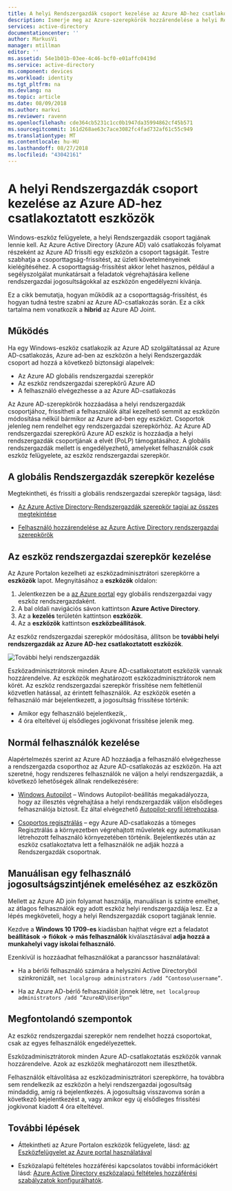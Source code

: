 ```yaml
---
title: A helyi Rendszergazdák csoport kezelése az Azure AD-hez csatlakoztatott eszközök |} A Microsoft Docs
description: Ismerje meg az Azure-szerepkörök hozzárendelése a helyi Rendszergazdák csoport egy Windows-eszköz.
services: active-directory
documentationcenter: ''
author: MarkusVi
manager: mtillman
editor: ''
ms.assetid: 54e1b01b-03ee-4c46-bcf0-e01affc0419d
ms.service: active-directory
ms.component: devices
ms.workload: identity
ms.tgt_pltfrm: na
ms.devlang: na
ms.topic: article
ms.date: 08/09/2018
ms.author: markvi
ms.reviewer: ravenn
ms.openlocfilehash: cde364cb5231c1cc0b1947da35994862cf45b571
ms.sourcegitcommit: 161d268ae63c7ace3082fc4fad732af61c55c949
ms.translationtype: MT
ms.contentlocale: hu-HU
ms.lasthandoff: 08/27/2018
ms.locfileid: "43042161"
---
```

# <a name="how-to-manage-the-local-administrators-group-on-azure-ad-joined-devices"></a>A helyi Rendszergazdák csoport kezelése az Azure AD-hez csatlakoztatott eszközök

Windows-eszköz felügyelete, a helyi Rendszergazdák csoport tagjának lennie kell. Az Azure Active Directory (Azure AD) való csatlakozás folyamat részeként az Azure AD frissíti egy eszközön a csoport tagságát. Testre szabhatja a csoporttagság-frissítést, az üzleti követelményeinek kielégítéséhez. A csoporttagság-frissítést akkor lehet hasznos, például a segélyszolgálat munkatársait a feladatok végrehajtására kellene rendszergazdai jogosultságokkal az eszközön engedélyezni kívánja.

Ez a cikk bemutatja, hogyan működik az a csoporttagság-frissítést, és hogyan tudná testre szabni az Azure AD-csatlakozás során. Ez a cikk tartalma nem vonatkozik a **hibrid** az Azure AD Joint.


## <a name="how-it-works"></a>Működés

Ha egy Windows-eszköz csatlakozik az Azure AD szolgáltatással az Azure AD-csatlakozás, Azure ad-ben az eszközön a helyi Rendszergazdák csoport ad hozzá a következő biztonsági alapelvek:

- Az Azure AD globális rendszergazdai szerepkör
- Az eszköz rendszergazdai szerepkörű Azure AD 
- A felhasználó elvégezhesse a az Azure AD-csatlakozás   

Az Azure AD-szerepkörök hozzáadása a helyi rendszergazdák csoportjához, frissítheti a felhasználók által kezelhető semmit az eszközön módosítása nélkül bármikor az Azure ad-ben egy eszközt. Csoportok jelenleg nem rendelhet egy rendszergazdai szerepkörhöz.
Az Azure AD rendszergazdai szerepkörű Azure AD eszköz is hozzáadja a helyi rendszergazdák csoportjának a elvét (PoLP) támogatásához. A globális rendszergazdák mellett is engedélyezhető, amelyeket felhasználók *csak* eszköz felügyelete, az eszköz rendszergazdai szerepkör. 


## <a name="manage-the-global-administrators-role"></a>A globális Rendszergazdák szerepkör kezelése

Megtekintheti, és frissíti a globális rendszergazdai szerepkör tagsága, lásd:

- [Az Azure Active Directory-Rendszergazdák szerepkör tagjai az összes megtekintése](../users-groups-roles/directory-manage-roles-portal.md)

- [Felhasználó hozzárendelése az Azure Active Directory rendszergazdai szerepkörök](../fundamentals/active-directory-users-assign-role-azure-portal.md)


## <a name="manage-the-device-administrator-role"></a>Az eszköz rendszergazdai szerepkör kezelése 

Az Azure Portalon kezelheti az eszközadminisztrátori szerepkörre a **eszközök** lapot. Megnyitásához a **eszközök** oldalon:

1. Jelentkezzen be a [az Azure portal](https://portal.azure.com) egy globális rendszergazdai vagy eszköz rendszergazdaként.
2. A bal oldali navigációs sávon kattintson **Azure Active Directory**. 
3. Az a **kezelés** területén kattintson **eszközök**.
4. Az a **eszközök** kattintson **eszközbeállítások**.

Az eszköz rendszergazdai szerepkör módosítása, állítson be **további helyi rendszergazdák az Azure AD-hez csatlakoztatott eszközök**.  

![További helyi rendszergazdák](./media/assign-local-admin/10.png)

 
Eszközadminisztrátorok minden Azure AD-csatlakoztatott eszközök vannak hozzárendelve. Az eszközök meghatározott eszközadminisztrátorok nem körét. Az eszköz rendszergazdai szerepkör frissítése nem feltétlenül közvetlen hatással, az érintett felhasználók. Az eszközök esetén a felhasználó már bejelentkezett, a jogosultság frissítése történik:
     

- Amikor egy felhasználó bejelentkezik,.
- 4 óra elteltével új elsődleges jogkivonat frissítése jelenik meg. 




## <a name="manage-regular-users"></a>Normál felhasználók kezelése

Alapértelmezés szerint az Azure AD hozzáadja a felhasználó elvégezhesse a rendszergazda csoporthoz az Azure AD-csatlakozás az eszközön. Ha azt szeretné, hogy rendszeres felhasználók ne váljon a helyi rendszergazdák, a következő lehetőségek állnak rendelkezésére:

- [Windows Autopilot](https://docs.microsoft.com/windows/deployment/windows-autopilot/windows-10-autopilot) – Windows Autopilot-beállítás megakadályozza, hogy az illesztés végrehajtása a helyi rendszergazdák váljon elsődleges felhasználója biztosít. Ez által elvégezhető [Autopilot-profil létrehozása](https://docs.microsoft.com/intune/enrollment-autopilot#create-an-autopilot-deployment-profile).
 
- [Csoportos regisztrálás](https://docs.microsoft.com/intune/windows-bulk-enroll) – egy Azure AD-csatlakozás a tömeges Regisztrálás a környezetben végrehajtott műveletek egy automatikusan létrehozott felhasználó környezetében történik. Bejelentkezés után az eszköz csatlakoztatva lett a felhasználók ne adják hozzá a Rendszergazdák csoportnak.   



## <a name="manually-elevate-a-user-on-a-device"></a>Manuálisan egy felhasználó jogosultságszintjének emeléséhez az eszközön 

Mellett az Azure AD join folyamat használja, manuálisan is szintre emelhet, az átlagos felhasználók egy adott eszköz helyi rendszergazdája lesz. Ez a lépés megköveteli, hogy a helyi Rendszergazdák csoport tagjának lennie. 

Kezdve a **Windows 10 1709-es** kiadásban hajthat végre ezt a feladatot **beállítások -> fiókok -> más felhasználók** kiválasztásával **adja hozzá a munkahelyi vagy iskolai felhasználó**.
 
Ezenkívül is hozzáadhat felhasználókat a parancssor használatával:

- Ha a bérlői felhasználó számára a helyszíni Active Directoryból szinkronizált, `net localgroup administrators /add “Contoso\username”`.

- Ha az Azure AD-bérlő felhasználóit jönnek létre, `net localgroup administrators /add “AzureAD\UserUpn”`


## <a name="considerations"></a>Megfontolandó szempontok 

Az eszköz rendszergazdai szerepkör nem rendelhet hozzá csoportokat, csak az egyes felhasználók engedélyezettek.

Eszközadminisztrátorok minden Azure AD-csatlakoztatás eszközök vannak hozzárendelve. Azok az eszközök meghatározott nem illeszthetők.

Felhasználók eltávolítása az eszközadminisztrátori szerepkörre, ha továbbra sem rendelkezik az eszközön a helyi rendszergazdai jogosultság mindaddig, amíg rá bejelentkezés. A jogosultság visszavonva során a következő bejelentkezést a, vagy amikor egy új elsődleges frissítési jogkivonat kiadott 4 óra elteltével.



## <a name="next-steps"></a>További lépések

- Áttekintheti az Azure Portalon eszközök felügyelete, lásd: [az Eszközfelügyelet az Azure portal használatával](device-management-azure-portal.md)

- Eszközalapú feltételes hozzáférési kapcsolatos további információkért lásd: [Azure Active Directory eszközalapú feltételes hozzáférési szabályzatok konfigurálhatók](../conditional-access/require-managed-devices.md).


